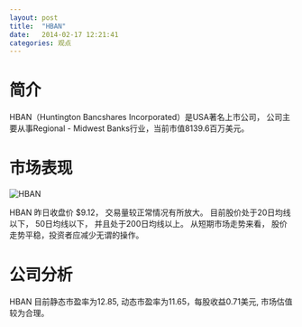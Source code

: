 ```yaml
---
layout: post
title:  "HBAN"
date:   2014-02-17 12:21:41
categories: 观点
---
```


# 简介
HBAN（Huntington Bancshares Incorporated）是USA著名上市公司，
公司主要从事Regional - Midwest Banks行业，当前市值8139.6百万美元。

# 市场表现

![HBAN](http://finviz.com/chart.ashx?t=HBAN&ty=c&ta=1&p=d&s=l)

HBAN 昨日收盘价 $9.12，
交易量较正常情况有所放大。
目前股价处于20日均线以下，
50日均线以下，
并且处于200日均线以上。
从短期市场走势来看，
股价走势平稳，投资者应减少无谓的操作。

# 公司分析
HBAN 目前静态市盈率为12.85, 动态市盈率为11.65，每股收益0.71美元,
市场估值较为合理。
